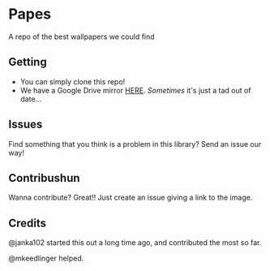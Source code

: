 # Papes

A repo of the best wallpapers we could find

## Getting
- You can simply clone this repo!
- We have a Google Drive mirror [HERE](https://drive.google.com/open?id=0B99AH_fCMfJdWFI5bndTYS1ZS3c&authuser=0). *Sometimes* it's just a tad out of date...

## Issues
Find something that you think is a problem in this library? Send an issue our way!

## Contribushun
Wanna contribute? Great!! Just create an issue giving a link to the image.

## Credits
@janka102 started this out a long time ago, and contributed the most so far.

@mkeedlinger helped.
